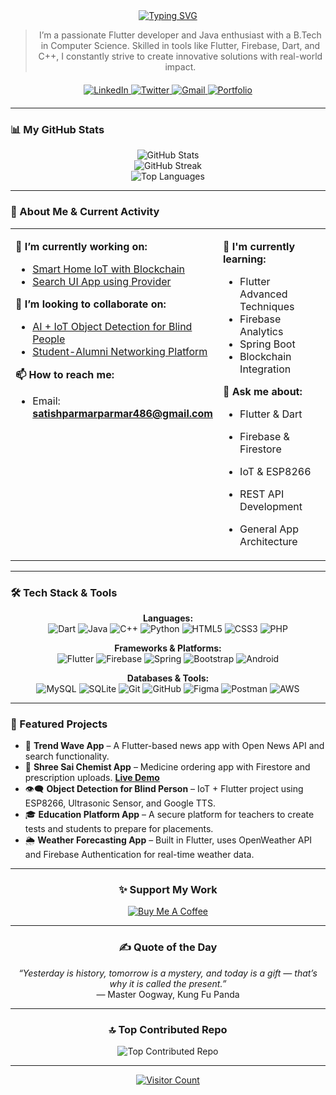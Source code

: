 <div align="center">
  <a href="https://github.com/DenverCoder1/readme-typing-svg">
    <img src="https://readme-typing-svg.vercel.app/?font=Fira+Code&weight=700&size=45&pause=1000&color=00B873&center=true&vCenter=true&width=800&lines=Hi+%F0%9F%91%8B%2C+I'm+Satish+Parmar;A+Passionate+Flutter+Developer;A+Creative+Problem+Solver;A+Lifelong+Learner" alt="Typing SVG">
  </a>
</div>

<div align="center">

> I’m a passionate Flutter developer and Java enthusiast with a B.Tech in Computer Science. Skilled in tools like Flutter, Firebase, Dart, and C++, I constantly strive to create innovative solutions with real-world impact.

</div>

<div align="center" style="margin-top: 20px; margin-bottom: 20px;">
  <a href="https://www.linkedin.com/in/satish-parmar-8021a5245/" target="_blank">
    <img src="https://img.shields.io/badge/LinkedIn-Satish%20Parmar-blue?style=for-the-badge&logo=linkedin&logoColor=white" alt="LinkedIn"/>
  </a>
  <a href="https://twitter.com/978satish" target="_blank">
    <img src="https://img.shields.io/twitter/follow/978satish?logo=twitter&style=for-the-badge" alt="Twitter"/>
  </a>
  <a href="mailto:satishparmarparmar486@gmail.com">
    <img src="https://img.shields.io/badge/Gmail-Contact%20Me-red?style=for-the-badge&logo=gmail&logoColor=white" alt="Gmail"/>
  </a>
  <a href="https://satishparmar1.github.io/Portfolio/">
    <img src="https://img.shields.io/badge/Portfolio-Visit-blueviolet?style=for-the-badge&logo=githubpages&logoColor=white" alt="Portfolio"/>
  </a>
</div>

---

### 📊 My GitHub Stats

<div align="center">
  <img src="https://github-readme-stats.vercel.app/api?username=SatishParmar1&theme=tokyonight&hide_border=false&include_all_commits=true&count_private=true" alt="GitHub Stats" style="max-width: 100%;"/>
  <br/>
  <img src="https://nirzak-streak-stats.vercel.app/?user=SatishParmar1&theme=tokyonight&hide_border=false" alt="GitHub Streak" style="max-width: 100%;"/>
  <br/>
  <img src="https://github-readme-stats.vercel.app/api/top-langs/?username=SatishParmar1&theme=tokyonight&hide_border=false&layout=compact" alt="Top Languages" style="max-width: 100%;"/>
</div>

---

### 🚀 About Me & Current Activity

<table>
  <tr>
    <td valign="top" width="50%">
      
**🔭 I’m currently working on:**
- <a href="https://github.com/SatishParmar1">Smart Home IoT with Blockchain</a>
- <a href="https://github.com/SatishParmar1">Search UI App using Provider</a>

**👯 I’m looking to collaborate on:**
- <a href="https://github.com/SatishParmar1">AI + IoT Object Detection for Blind People</a>
- <a href="https://github.com/SatishParmar1">Student-Alumni Networking Platform</a>

**📫 How to reach me:**
- Email: **satishparmarparmar486@gmail.com**

    </td>
    <td valign="top" width="50%">

**🌱 I'm currently learning:**
- Flutter Advanced Techniques
- Firebase Analytics
- Spring Boot
- Blockchain Integration

**💬 Ask me about:**
- Flutter & Dart
- Firebase & Firestore
- IoT & ESP8266
- REST API Development
- General App Architecture

    </td>
  </tr>
</table>

---

### 🛠️ Tech Stack & Tools

<p align="center">
  <strong>Languages:</strong><br>
  <img src="https://img.shields.io/badge/dart-%230175C2.svg?style=for-the-badge&logo=dart&logoColor=white" alt="Dart"/>
  <img src="https://img.shields.io/badge/java-%23ED8B00.svg?style=for-the-badge&logo=openjdk&logoColor=white" alt="Java"/>
  <img src="https://img.shields.io/badge/c++-%2300599C.svg?style=for-the-badge&logo=c%2B%2B&logoColor=white" alt="C++"/>
  <img src="https://img.shields.io/badge/python-3670A0?style=for-the-badge&logo=python&logoColor=ffdd54" alt="Python"/>
  <img src="https://img.shields.io/badge/html5-%23E34F26.svg?style=for-the-badge&logo=html5&logoColor=white" alt="HTML5"/>
  <img src="https://img.shields.io/badge/css3-%231572B6.svg?style=for-the-badge&logo=css3&logoColor=white" alt="CSS3"/>
  <img src="https://img.shields.io/badge/php-%23777BB4.svg?style=for-the-badge&logo=php&logoColor=white" alt="PHP"/>
</p>

<p align="center">
  <strong>Frameworks & Platforms:</strong><br>
  <img src="https://img.shields.io/badge/Flutter-%2302569B.svg?style=for-the-badge&logo=Flutter&logoColor=white" alt="Flutter"/>
  <img src="https://img.shields.io/badge/firebase-%23039BE5.svg?style=for-the-badge&logo=firebase" alt="Firebase"/>
  <img src="https://img.shields.io/badge/spring-%236DB33F.svg?style=for-the-badge&logo=spring&logoColor=white" alt="Spring"/>
  <img src="https://img.shields.io/badge/bootstrap-%238511FA.svg?style=for-the-badge&logo=bootstrap&logoColor=white" alt="Bootstrap"/>
  <img src="https://img.shields.io/badge/android-%233DDC84.svg?style=for-the-badge&logo=android&logoColor=white" alt="Android"/>
</p>

<p align="center">
  <strong>Databases & Tools:</strong><br>
  <img src="https://img.shields.io/badge/mysql-4479A1.svg?style=for-the-badge&logo=mysql&logoColor=white" alt="MySQL"/>
  <img src="https://img.shields.io/badge/sqlite-%2307405e.svg?style=for-the-badge&logo=sqlite&logoColor=white" alt="SQLite"/>
  <img src="https://img.shields.io/badge/git-%23F05033.svg?style=for-the-badge&logo=git&logoColor=white" alt="Git"/>
  <img src="https://img.shields.io/badge/github-%23121011.svg?style=for-the-badge&logo=github&logoColor=white" alt="GitHub"/>
  <img src="https://img.shields.io/badge/figma-%23F24E1E.svg?style=for-the-badge&logo=figma&logoColor=white" alt="Figma"/>
  <img src="https://img.shields.io/badge/postman-%23FF6C37.svg?style=for-the-badge&logo=postman&logoColor=white" alt="Postman"/>
  <img src="https://img.shields.io/badge/AWS-%23FF9900.svg?style=for-the-badge&logo=amazon-aws&logoColor=white" alt="AWS"/>
</p>

---

### 📱 Featured Projects

-   📰 **Trend Wave App** – A Flutter-based news app with Open News API and search functionality.
-   💊 **Shree Sai Chemist App** – Medicine ordering app with Firestore and prescription uploads. **[Live Demo](https://bit.ly/shreesaichemist)**
-   👁️‍🗨️ **Object Detection for Blind Person** – IoT + Flutter project using ESP8266, Ultrasonic Sensor, and Google TTS.
-   🎓 **Education Platform App** – A secure platform for teachers to create tests and students to prepare for placements.
-   🌦️ **Weather Forecasting App** – Built in Flutter, uses OpenWeather API and Firebase Authentication for real-time weather data.

---

<div align="center">
  
### ✨ Support My Work
<a href="https://www.buymeacoffee.com/invite/SatishParmar1" target="_blank">
  <img src="https://img.shields.io/badge/Buy%20Me%20a%20Coffee-Support%20My%20Work-yellow?style=for-the-badge&logo=buy-me-a-coffee&logoColor=black" alt="Buy Me A Coffee"/>
</a>

---

### ✍️ Quote of the Day
*“Yesterday is history, tomorrow is a mystery, and today is a gift — that’s why it is called the present.”*
<br>— Master Oogway, Kung Fu Panda

---

### 🔝 Top Contributed Repo
<img src="https://github-contributor-stats.vercel.app/api?username=SatishParmar1&limit=5&theme=tokyonight&combine_all_yearly_contributions=true" alt="Top Contributed Repo"/>

---

<a href="https://visitcount.itsvg.in/api?id=SatishParmar1&icon=0&color=0" target="_blank">
  <img src="https://visitcount.itsvg.in/api?id=SatishParmar1&icon=0&color=0" alt="Visitor Count"/>
</a>

</div>
